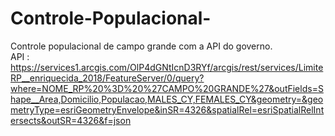 # Controle-Populacional-
Controle populacional de campo grande com a  API do governo.  
API : https://services1.arcgis.com/OlP4dGNtIcnD3RYf/arcgis/rest/services/LimiteRP__enriquecida_2018/FeatureServer/0/query?where=NOME_RP%20%3D%20%27CAMPO%20GRANDE%27&outFields=Shape__Area,Domicilio,Populacao,MALES_CY,FEMALES_CY&geometry=&geometryType=esriGeometryEnvelope&inSR=4326&spatialRel=esriSpatialRelIntersects&outSR=4326&f=json
